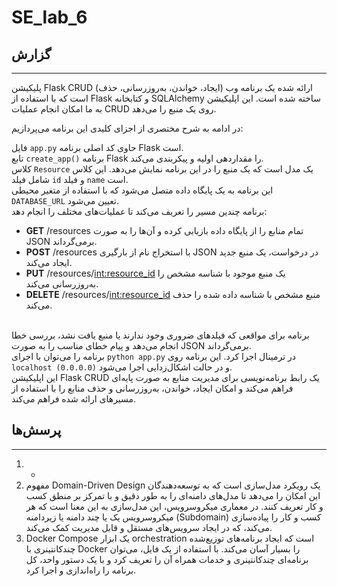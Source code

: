 # SE_lab_6

## گزارش
---
پلیکیشن Flask CRUD (ایجاد، خواندن، به‌روزرسانی، حذف) ارائه شده یک برنامه وب است که با استفاده از Flask و کتابخانه SQLAlchemy ساخته شده است. این اپلیکیشن به ما امکان انجام عملیات CRUD روی یک منبع را می‌دهد.

در ادامه به شرح مختصری از اجزای کلیدی این برنامه می‌پردازیم:

فایل `app.py` حاوی کد اصلی برنامه Flask است. <br/>
تابع `create_app()` برنامه Flask را مقداردهی اولیه و پیکربندی می‌کند. <br/>
کلاس `Resource` یک مدل است که یک منبع را در این برنامه نمایش می‌دهد. این کلاس شامل فیلد `id` و فیلد `name` است. <br/>
این برنامه به یک پایگاه داده متصل می‌شود که با استفاده از متغیر محیطی `DATABASE_URL` تعیین می‌شود. <br/>
برنامه چندین مسیر را تعریف می‌کند تا عملیات‌های مختلف را انجام دهد: <br/>
- **GET** /resources تمام منابع را از پایگاه داده بازیابی کرده و آن‌ها را به صورت JSON برمی‌گرداند. <br/>
- **POST** /resources با استخراج نام از بارگیری JSON در درخواست، یک منبع جدید ایجاد می‌کند. <br/>
- **PUT** /resources/<int:resource_id> یک منبع موجود با شناسه مشخص را به‌روزرسانی می‌کند. <br/>
- **DELETE** /resources/<int:resource_id> منبع مشخص با شناسه داده شده را حذف می‌کند. <br/> <br/>

برنامه برای مواقعی که فیلدهای ضروری وجود ندارند یا منبع یافت نشد، بررسی خطا انجام می‌دهد و پیام خطای مناسب را به صورت JSON برمی‌گرداند. <br/>
برنامه را می‌توان با اجرای `python app.py` در ترمینال اجرا کرد. این برنامه روی `localhost (0.0.0.0)` و در حالت اشکال‌زدایی اجرا می‌شود. <br/>
این اپلیکیشن Flask CRUD یک رابط برنامه‌نویسی برای مدیریت منابع به صورت پایه‌ای فراهم می‌کند و امکان ایجاد، خواندن، به‌روزرسانی و حذف منابع را با استفاده از مسیرهای ارائه شده فراهم می‌کند. <br/>

## پرسش‌ها
---
1. -
2. مفهوم Domain-Driven Design یک رویکرد مدل‌سازی است که به توسعه‌دهندگان این امکان را می‌دهد تا مدل‌های دامنه‌ای را به طور دقیق و با تمرکز بر منطق کسب و کار تعریف کنند. در معماری میکروسرویس، این مدل‌سازی به این معنا است که هر میکروسرویس یک یا چند دامنه یا زیردامنه (Subdomain) کسب و کار را پیاده‌سازی می‌کند، که در ایجاد سرویس‌های مستقل و قابل مدیریت کمک می‌کند.
3. Docker Compose یک ابزار orchestration است که ایجاد برنامه‌های توزیع‌شده چند‌کانتینری با Docker را بسیار آسان می‌کند. با استفاده از یک فایل، می‌توان برنامه‌ای چند‌کانتینری و خدمات همراه آن را تعریف کرد و با یک دستور واحد، کل برنامه را راه‌اندازی و اجرا کرد.
